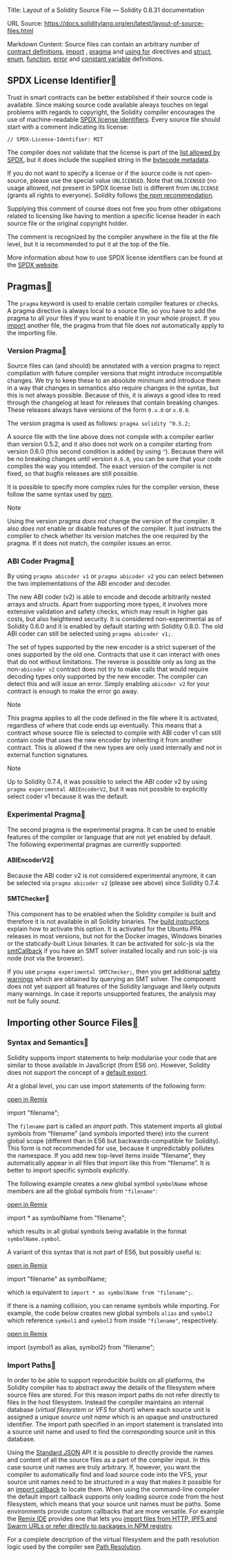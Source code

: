 Title: Layout of a Solidity Source File — Solidity 0.8.31 documentation

URL Source: https://docs.soliditylang.org/en/latest/layout-of-source-files.html

Markdown Content:
Source files can contain an arbitrary number of [contract definitions](https://docs.soliditylang.org/en/latest/structure-of-a-contract.html#contract-structure), [import](https://docs.soliditylang.org/en/latest/layout-of-source-files.html#import) , [pragma](https://docs.soliditylang.org/en/latest/layout-of-source-files.html#pragma) and [using for](https://docs.soliditylang.org/en/latest/contracts.html#using-for) directives and [struct](https://docs.soliditylang.org/en/latest/types.html#structs), [enum](https://docs.soliditylang.org/en/latest/types.html#enums), [function](https://docs.soliditylang.org/en/latest/contracts.html#functions), [error](https://docs.soliditylang.org/en/latest/contracts.html#errors) and [constant variable](https://docs.soliditylang.org/en/latest/contracts.html#constants) definitions.

SPDX License Identifier[](https://docs.soliditylang.org/en/latest/layout-of-source-files.html#spdx-license-identifier "Link to this heading")
----------------------------------------------------------------------------------------------------------------------------------------------

Trust in smart contracts can be better established if their source code is available. Since making source code available always touches on legal problems with regards to copyright, the Solidity compiler encourages the use of machine-readable [SPDX license identifiers](https://spdx.org/). Every source file should start with a comment indicating its license:

`// SPDX-License-Identifier: MIT`

The compiler does not validate that the license is part of the [list allowed by SPDX](https://spdx.org/licenses/), but it does include the supplied string in the [bytecode metadata](https://docs.soliditylang.org/en/latest/metadata.html#metadata).

If you do not want to specify a license or if the source code is not open-source, please use the special value `UNLICENSED`. Note that `UNLICENSED` (no usage allowed, not present in SPDX license list) is different from `UNLICENSE` (grants all rights to everyone). Solidity follows [the npm recommendation](https://docs.npmjs.com/cli/v7/configuring-npm/package-json#license).

Supplying this comment of course does not free you from other obligations related to licensing like having to mention a specific license header in each source file or the original copyright holder.

The comment is recognized by the compiler anywhere in the file at the file level, but it is recommended to put it at the top of the file.

More information about how to use SPDX license identifiers can be found at the [SPDX website](https://spdx.dev/learn/handling-license-info/#how).

Pragmas[](https://docs.soliditylang.org/en/latest/layout-of-source-files.html#pragmas "Link to this heading")
--------------------------------------------------------------------------------------------------------------

The `pragma` keyword is used to enable certain compiler features or checks. A pragma directive is always local to a source file, so you have to add the pragma to all your files if you want to enable it in your whole project. If you [import](https://docs.soliditylang.org/en/latest/layout-of-source-files.html#import) another file, the pragma from that file does _not_ automatically apply to the importing file.

### Version Pragma[](https://docs.soliditylang.org/en/latest/layout-of-source-files.html#version-pragma "Link to this heading")

Source files can (and should) be annotated with a version pragma to reject compilation with future compiler versions that might introduce incompatible changes. We try to keep these to an absolute minimum and introduce them in a way that changes in semantics also require changes in the syntax, but this is not always possible. Because of this, it is always a good idea to read through the changelog at least for releases that contain breaking changes. These releases always have versions of the form `0.x.0` or `x.0.0`.

The version pragma is used as follows: `pragma solidity ^0.5.2;`

A source file with the line above does not compile with a compiler earlier than version 0.5.2, and it also does not work on a compiler starting from version 0.6.0 (this second condition is added by using `^`). Because there will be no breaking changes until version `0.6.0`, you can be sure that your code compiles the way you intended. The exact version of the compiler is not fixed, so that bugfix releases are still possible.

It is possible to specify more complex rules for the compiler version, these follow the same syntax used by [npm](https://docs.npmjs.com/cli/v6/using-npm/semver).

Note

Using the version pragma _does not_ change the version of the compiler. It also _does not_ enable or disable features of the compiler. It just instructs the compiler to check whether its version matches the one required by the pragma. If it does not match, the compiler issues an error.

### ABI Coder Pragma[](https://docs.soliditylang.org/en/latest/layout-of-source-files.html#abi-coder-pragma "Link to this heading")

By using `pragma abicoder v1` or `pragma abicoder v2` you can select between the two implementations of the ABI encoder and decoder.

The new ABI coder (v2) is able to encode and decode arbitrarily nested arrays and structs. Apart from supporting more types, it involves more extensive validation and safety checks, which may result in higher gas costs, but also heightened security. It is considered non-experimental as of Solidity 0.6.0 and it is enabled by default starting with Solidity 0.8.0. The old ABI coder can still be selected using `pragma abicoder v1;`.

The set of types supported by the new encoder is a strict superset of the ones supported by the old one. Contracts that use it can interact with ones that do not without limitations. The reverse is possible only as long as the non-`abicoder v2` contract does not try to make calls that would require decoding types only supported by the new encoder. The compiler can detect this and will issue an error. Simply enabling `abicoder v2` for your contract is enough to make the error go away.

Note

This pragma applies to all the code defined in the file where it is activated, regardless of where that code ends up eventually. This means that a contract whose source file is selected to compile with ABI coder v1 can still contain code that uses the new encoder by inheriting it from another contract. This is allowed if the new types are only used internally and not in external function signatures.

Note

Up to Solidity 0.7.4, it was possible to select the ABI coder v2 by using `pragma experimental ABIEncoderV2`, but it was not possible to explicitly select coder v1 because it was the default.

### Experimental Pragma[](https://docs.soliditylang.org/en/latest/layout-of-source-files.html#experimental-pragma "Link to this heading")

The second pragma is the experimental pragma. It can be used to enable features of the compiler or language that are not yet enabled by default. The following experimental pragmas are currently supported:

#### ABIEncoderV2[](https://docs.soliditylang.org/en/latest/layout-of-source-files.html#abiencoderv2 "Link to this heading")

Because the ABI coder v2 is not considered experimental anymore, it can be selected via `pragma abicoder v2` (please see above) since Solidity 0.7.4.

#### SMTChecker[](https://docs.soliditylang.org/en/latest/layout-of-source-files.html#smtchecker "Link to this heading")

This component has to be enabled when the Solidity compiler is built and therefore it is not available in all Solidity binaries. The [build instructions](https://docs.soliditylang.org/en/latest/installing-solidity.html#smt-solvers-build) explain how to activate this option. It is activated for the Ubuntu PPA releases in most versions, but not for the Docker images, Windows binaries or the statically-built Linux binaries. It can be activated for solc-js via the [smtCallback](https://github.com/argotorg/solc-js#example-usage-with-smtsolver-callback) if you have an SMT solver installed locally and run solc-js via node (not via the browser).

If you use `pragma experimental SMTChecker;`, then you get additional [safety warnings](https://docs.soliditylang.org/en/latest/smtchecker.html#formal-verification) which are obtained by querying an SMT solver. The component does not yet support all features of the Solidity language and likely outputs many warnings. In case it reports unsupported features, the analysis may not be fully sound.

Importing other Source Files[](https://docs.soliditylang.org/en/latest/layout-of-source-files.html#importing-other-source-files "Link to this heading")
--------------------------------------------------------------------------------------------------------------------------------------------------------

### Syntax and Semantics[](https://docs.soliditylang.org/en/latest/layout-of-source-files.html#syntax-and-semantics "Link to this heading")

Solidity supports import statements to help modularise your code that are similar to those available in JavaScript (from ES6 on). However, Solidity does not support the concept of a [default export](https://developer.mozilla.org/en-US/docs/web/javascript/reference/statements/export#description).

At a global level, you can use import statements of the following form:

[open in Remix](https://remix.ethereum.org/?#language=solidity&version=0.8.31&code=aW1wb3J0ICJmaWxlbmFtZSI7)

import "filename";

The `filename` part is called an _import path_. This statement imports all global symbols from “filename” (and symbols imported there) into the current global scope (different than in ES6 but backwards-compatible for Solidity). This form is not recommended for use, because it unpredictably pollutes the namespace. If you add new top-level items inside “filename”, they automatically appear in all files that import like this from “filename”. It is better to import specific symbols explicitly.

The following example creates a new global symbol `symbolName` whose members are all the global symbols from `"filename"`:

[open in Remix](https://remix.ethereum.org/?#language=solidity&version=0.8.31&code=aW1wb3J0ICogYXMgc3ltYm9sTmFtZSBmcm9tICJmaWxlbmFtZSI7)

import * as symbolName from "filename";

which results in all global symbols being available in the format `symbolName.symbol`.

A variant of this syntax that is not part of ES6, but possibly useful is:

[open in Remix](https://remix.ethereum.org/?#language=solidity&version=0.8.31&code=aW1wb3J0ICJmaWxlbmFtZSIgYXMgc3ltYm9sTmFtZTs=)

import "filename" as symbolName;

which is equivalent to `import * as symbolName from "filename";`.

If there is a naming collision, you can rename symbols while importing. For example, the code below creates new global symbols `alias` and `symbol2` which reference `symbol1` and `symbol2` from inside `"filename"`, respectively.

[open in Remix](https://remix.ethereum.org/?#language=solidity&version=0.8.31&code=aW1wb3J0IHtzeW1ib2wxIGFzIGFsaWFzLCBzeW1ib2wyfSBmcm9tICJmaWxlbmFtZSI7)

import {symbol1 as alias, symbol2} from "filename";

### Import Paths[](https://docs.soliditylang.org/en/latest/layout-of-source-files.html#import-paths "Link to this heading")

In order to be able to support reproducible builds on all platforms, the Solidity compiler has to abstract away the details of the filesystem where source files are stored. For this reason import paths do not refer directly to files in the host filesystem. Instead the compiler maintains an internal database (_virtual filesystem_ or _VFS_ for short) where each source unit is assigned a unique _source unit name_ which is an opaque and unstructured identifier. The import path specified in an import statement is translated into a source unit name and used to find the corresponding source unit in this database.

Using the [Standard JSON](https://docs.soliditylang.org/en/latest/using-the-compiler.html#compiler-api) API it is possible to directly provide the names and content of all the source files as a part of the compiler input. In this case source unit names are truly arbitrary. If, however, you want the compiler to automatically find and load source code into the VFS, your source unit names need to be structured in a way that makes it possible for an [import callback](https://docs.soliditylang.org/en/latest/path-resolution.html#import-callback) to locate them. When using the command-line compiler the default import callback supports only loading source code from the host filesystem, which means that your source unit names must be paths. Some environments provide custom callbacks that are more versatile. For example the [Remix IDE](https://remix.ethereum.org/) provides one that lets you [import files from HTTP, IPFS and Swarm URLs or refer directly to packages in NPM registry](https://remix-ide.readthedocs.io/en/latest/import.html).

For a complete description of the virtual filesystem and the path resolution logic used by the compiler see [Path Resolution](https://docs.soliditylang.org/en/latest/path-resolution.html#path-resolution).
